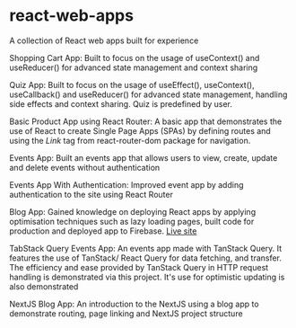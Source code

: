 # react-web-apps
A collection of React web apps built for experience

Shopping Cart App: Built to focus on the usage of useContext() and useReducer() for advanced state management and context sharing

Quiz App: Built to focus on the usage of useEffect(), useContext(), useCallback() and useReducer() for advanced state management, handling side effects and context sharing. Quiz is predefined by user.

Basic Product App using React Router: A basic app that demonstrates the use of React to create Single Page Apps (SPAs) by defining routes and using the _Link_ tag from react-router-dom package for navigation.

Events App: Built an events app that allows users to view, create, update and delete events without authentication

Events App With Authentication: Improved event app by adding authentication to the site using React Router

Blog App: Gained knowledge on deploying React apps by applying optimisation techniques such as lazy loading pages, built code for production and deployed app to Firebase. [Live site](https://react-deployment-cc7a3.web.app/)

TabStack Query Events App: An events app made with TanStack Query. It features the use of TanStack/ React Query for data fetching, and transfer. The efficiency and ease provided by TanStack Query in HTTP request handling is demonstrated via this project. It's use for optimistic updating is also demonstrated

NextJS Blog App: An introduction to the NextJS using a blog app to demonstrate routing, page linking and NextJS project structure